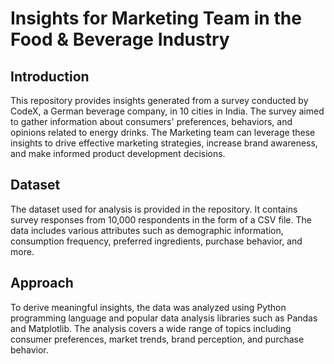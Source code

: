 # Insights for Marketing Team in the Food & Beverage Industry

## Introduction
This repository provides insights generated from a survey conducted by CodeX, a German beverage company, in 10 cities in India. The survey aimed to gather information about consumers' preferences, behaviors, and opinions related to energy drinks. The Marketing team can leverage these insights to drive effective marketing strategies, increase brand awareness, and make informed product development decisions.

## Dataset
The dataset used for analysis is provided in the repository. It contains survey responses from 10,000 respondents in the form of a CSV file. The data includes various attributes such as demographic information, consumption frequency, preferred ingredients, purchase behavior, and more.

## Approach
To derive meaningful insights, the data was analyzed using Python programming language and popular data analysis libraries such as Pandas and Matplotlib. The analysis covers a wide range of topics including consumer preferences, market trends, brand perception, and purchase behavior.
